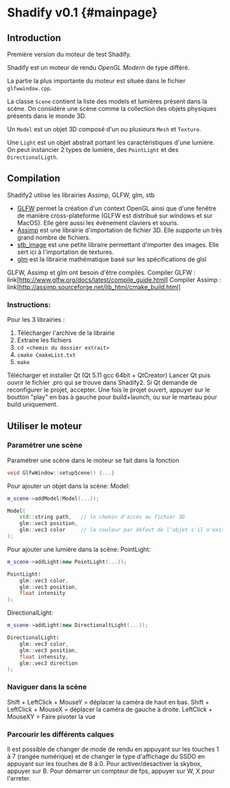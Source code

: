 # Shadify v0.1	{#mainpage}

## Introduction
Première version du moteur de test Shadify.

Shadify est un moteur de rendu *OpenGL Modern* de type différé.

La partie la plus importante du moteur est située dans le fichier `glfwwindow.cpp`. 

La classe `Scene` contient la liste des models et lumières présent dans la scène. On considère une scène comme la collection des objets physiques présents dans le monde 3D.

Un `Model` est un objet 3D composé d'un ou plusieurs `Mesh` et `Texture`.

Une `Light` est un objet abstrait portant les caractéristiques d'une lumière. On peut instancier 2 types de lumière, des `PointLight` et des `DirectionalLigth`.

## Compilation

Shadify2 utilise les librairies Assimp, GLFW, glm, stb

- [GLFW](http://www.glfw.org/) permet la création d'un context OpenGL ainsi que d'une fenêtre de manière cross-plateforme (GLFW est distribué sur windows et sur MacOS). Elle gère aussi les évènement claviers et souris.
- [Assimp](http://www.assimp.org/) est une librairie d'importation de fichier 3D. Elle supporte un très grand nombre de fichiers.
- [stb_image](https://github.com/nothings/stb) est une petite libraire permettant d'importer des images. Elle sert ici à l'importation de textures.
- [glm](https://glm.g-truc.net/0.9.9/index.html) est la librairie mathématique basé sur les spécifications de glsl

GLFW, Assimp et glm ont besoin d'être compilés.
Compiler GLFW : link[http://www.glfw.org/docs/latest/compile_guide.html]
Compiler Assimp : link[http://assimp.sourceforge.net/lib_html/cmake_build.html]

### Instructions:
Pour les 3 librairies :
1. Télécharger l'archive de la librairie
2. Extraire les fichiers
3. `cd <chemin du dossier extrait>`
4. `cmake CmakeList.txt`
5. `make`

Télécharger et installer Qt (Qt 5.11 gcc 64bit + QtCreator)
Lancer Qt puis ouvrir le fichier .pro qui se trouve dans Shadify2.
Si Qt demande de reconfigurer le projet, accepter.
Une fois le projet ouvert, appuyer sur le boutton "play" en bas à gauche pour build+launch, ou sur le marteau pour build uniquement.

## Utiliser le moteur

### Paramétrer une scène

Paramétrer une scène dans le moteur se fait dans la fonction

```cpp
void GlfwWindow::setupScene() {...}
```

Pour ajouter un objet dans la scène: 
Model:
```cpp
m_scene->addModel(Model(...));
```
```cpp
Model(
	std::string path, 	// le chemin d'accès au fichier 3D
	glm::vec3 position,
	glm::vec3 color		// la couleur par défaut de l'objet s'il n'existe pas de texture ou qu'une erreur est survenue
);
```	
Pour ajouter une lumière dans la scène:
PointLight:
```cpp
m_scene->addLight(new PointLight(...));
```
```cpp
PointLight(
	glm::vec3 color,
	glm::vec3 position,
	float intensity
);
```
DirectionalLight:
```cpp
m_scene->addLight(new DirectionaltLight(...));
```
```cpp
DirectionalLight(
	glm::vec3 color,
	glm::vec3 position,
	float intensity,
	glm::vec3 direction
);
```

### Naviguer dans la scène

Shift + LeftClick + MouseY = déplacer la caméra de haut en bas.
Shift + LeftClick + MouseX = déplacer la caméra de gauche à droite.
LeftClick + MouseXY = Faire pivoter la vue

### Parcourir les différents calques

Il est possible de changer de mode de rendu en appuyant sur les touches 1 à 7 (rangée numérique) et de changer le type d'affichage du SSDO en appuyant sur les touches de 8 à 0. Pour activer/desactiver la skybox, appuyer sur B. Pour démarrer un compteur de fps, appuyer sur W, X pour l'arreter.